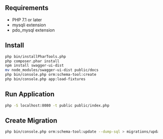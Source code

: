 ## Requirements
* PHP 7.1 or later
* mysqli extension
* pdo_mysql extension

## Install
```bash
php bin/installPharTools.php
php composer.phar install
npm install swagger-ui-dist
mv node_modules/swagger-ui-dist public/docs
php bin/console.php orm:schema-tool:create
php bin/console.php app:load-fixtures
```

## Run Application
```bash
php -S localhost:8080 -t public public/index.php
```

## Create Migration

```bash
php bin/console.php orm:schema-tool:update --dump-sql > migrations/update_$(date +%Y%m%d%H%M%S).sql
```